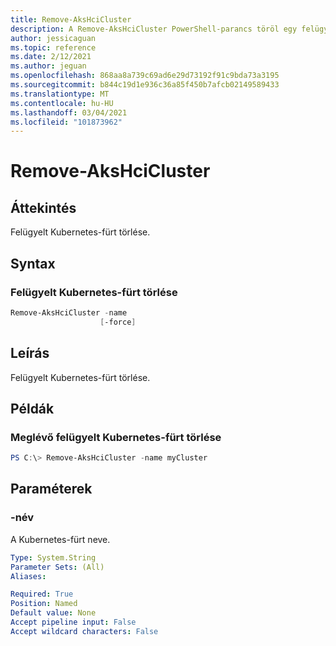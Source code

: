 ```yaml
---
title: Remove-AksHciCluster
description: A Remove-AksHciCluster PowerShell-parancs töröl egy felügyelt Kubernetes-fürtöt.
author: jessicaguan
ms.topic: reference
ms.date: 2/12/2021
ms.author: jeguan
ms.openlocfilehash: 868aa8a739c69ad6e29d73192f91c9bda73a3195
ms.sourcegitcommit: b844c19d1e936c36a85f450b7afcb02149589433
ms.translationtype: MT
ms.contentlocale: hu-HU
ms.lasthandoff: 03/04/2021
ms.locfileid: "101873962"
---
```

# <a name="remove-akshcicluster"></a>Remove-AksHciCluster

## <a name="synopsis"></a>Áttekintés
Felügyelt Kubernetes-fürt törlése.

## <a name="syntax"></a>Syntax

### <a name="delete-a-managed-kubernetes-cluster"></a>Felügyelt Kubernetes-fürt törlése
```powershell
Remove-AksHciCluster -name 
                    [-force]   
```

## <a name="description"></a>Leírás
Felügyelt Kubernetes-fürt törlése.

## <a name="examples"></a>Példák

### <a name="delete-an-existing-managed-kubernetes-cluster"></a>Meglévő felügyelt Kubernetes-fürt törlése
```powershell
PS C:\> Remove-AksHciCluster -name myCluster
```

## <a name="parameters"></a>Paraméterek

### <a name="-name"></a>-név
A Kubernetes-fürt neve.

```yaml
Type: System.String
Parameter Sets: (All)
Aliases:

Required: True
Position: Named
Default value: None
Accept pipeline input: False
Accept wildcard characters: False
```
